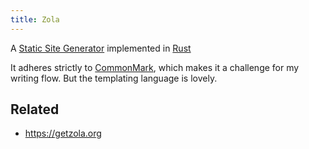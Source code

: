 ```yaml
---
title: Zola
---
```


A [Static Site Generator](Static%20Site%20Generator.md) implemented in [Rust](Rust.md)

It adheres strictly to [CommonMark](CommonMark.md), which makes it a challenge for my writing flow. But the templating language is lovely.

## Related

* https://getzola.org
